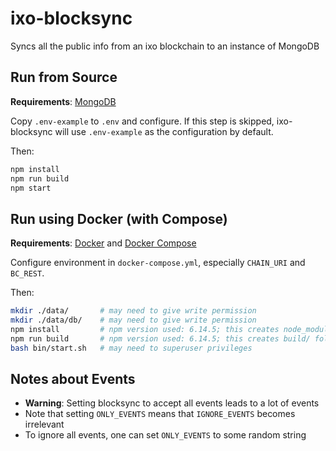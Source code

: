 # ixo-blocksync
Syncs all the public info from an ixo blockchain to an instance of MongoDB

## Run from Source
**Requirements**: [MongoDB](https://docs.mongodb.com/manual/installation/)

Copy `.env-example` to `.env` and configure. If this step is skipped, ixo-blocksync will use `.env-example` as the configuration by default.

Then:
```bash
npm install
npm run build
npm start
```

## Run using Docker (with Compose)
**Requirements**: [Docker](https://docs.docker.com/engine/install/) and [Docker Compose](https://docs.docker.com/compose/install/)

Configure environment in `docker-compose.yml`, especially `CHAIN_URI` and `BC_REST`.

Then:
```bash
mkdir ./data/       # may need to give write permission
mkdir ./data/db/    # may need to give write permission
npm install         # npm version used: 6.14.5; this creates node_modules/ folder
npm run build       # npm version used: 6.14.5; this creates build/ folder
bash bin/start.sh   # may need to superuser privileges
```

## Notes about Events
- **Warning**: Setting blocksync to accept all events leads to a lot of events
- Note that setting `ONLY_EVENTS` means that `IGNORE_EVENTS` becomes irrelevant
- To ignore all events, one can set `ONLY_EVENTS` to some random string
